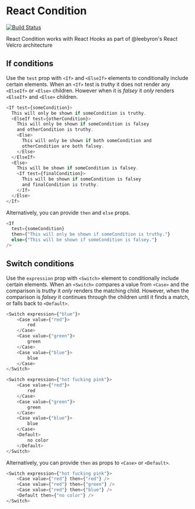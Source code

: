 # React Condition
[![Build Status](https://travis-ci.org/andrewfluck/react-condition.svg?branch=master)](https://travis-ci.org/andrewfluck/react-condition)

React Condition works with React Hooks as part of @leebyron's React Velcro architecture

## If conditions

Use the `test` prop with `<If>` and `<ElseIf>` elements to conditionally include certain elements. When an `<If>` test is _truthy_ it does not render any `<ElseIf>` or `<Else>` children. However when it is _falsey_ it _only_ renders `<ElseIf>` and `<Else>` children.

```js
<If test={someCondition}>
  This will only be shown if someCondition is truthy.
  <ElseIf test={otherCondition}>
    This will only be shown if someCondition is falsey
    and otherCondition is truthy.
    <Else>
      This will only be shown if both someCondition and
      otherCondition are both falsey.
    </Else>
  </ElseIf>
  <Else>
    This will be shown if someCondition is falsey.
    <If test={finalCondition}>
      This will be shown if someCondition is falsey
      and finalCondition is truthy.
    </If>
  </Else>
</If>
```

Alternatively, you can provide `then` and `else` props.

```js
<If
  test={someCondition}
  then={"This will only be shown if someCondition is truthy."}
  else={"This will be shown if someCondition is falsey."}
/>
```

## Switch conditions

Use the `expression` prop with `<Switch>` element to conditionally include certain elements. When an `<Switch>` compares a value from `<Case>` and the comparison is _truthy_ it _only_ renders the matching child.  However, when the comparison is _falsey_ it continues through the children until it finds a match, or falls back to `<Default>`.

```js
<Switch expression={"blue"}>
    <Case value={"red"}>
        red
    </Case>
    <Case value={"green"}>
        green
    </Case>
    <Case value={"blue"}>
        blue
    </Case>
</Switch>
```

```js
<Switch expression={"hot fucking pink"}>
    <Case value={"red"}>
        red
    </Case>
    <Case value={"green"}>
        green
    </Case>
    <Case value={"blue"}>
        blue
    </Case>
    <Default>
        no color
    </Default>
</Switch>
```

Alternatively, you can provide `then` as props to `<Case>` or `<Default>`.

```js
<Switch expression={"hot fucking pink"}>
    <Case value={"red"} then={"red"} />
    <Case value={"red"} then={"green"} />
    <Case value={"red"} then={"blue"} />
    <Default then={"no color"} />
</Switch>
```
